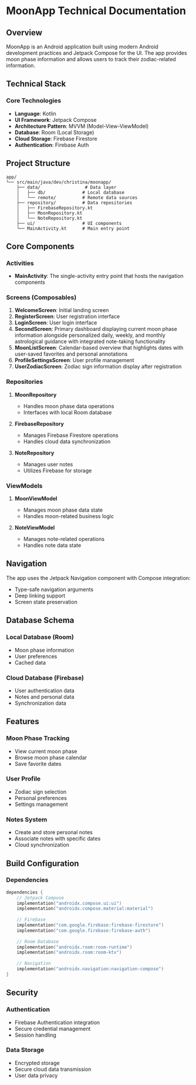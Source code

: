 # MoonApp Technical Documentation

## Overview
MoonApp is an Android application built using modern Android development practices and Jetpack Compose for the UI. The app provides moon phase information and allows users to track their zodiac-related information.

## Technical Stack

### Core Technologies
- **Language**: Kotlin
- **UI Framework**: Jetpack Compose
- **Architecture Pattern**: MVVM (Model-View-ViewModel)
- **Database**: Room (Local Storage)
- **Cloud Storage**: Firebase Firestore
- **Authentication**: Firebase Auth

## Project Structure

```
app/
└── src/main/java/dev/christina/moonapp/
    ├── data/                 # Data layer
    │   ├── db/              # Local database
    │   └── remote/          # Remote data sources
    ├── repository/          # Data repositories
    │   ├── FirebaseRepository.kt
    │   ├── MoonRepository.kt
    │   └── NoteRepository.kt
    ├── ui/                  # UI components
    └── MainActivity.kt      # Main entry point
```

## Core Components

### Activities
- **MainActivity**: The single-activity entry point that hosts the navigation components

### Screens (Composables)
1. **WelcomeScreen**: Initial landing screen
2. **RegisterScreen**: User registration interface
3. **LoginScreen**: User login interface
4. **SecondScreen**: Primary dashboard displaying current moon phase information alongside personalized daily, weekly, and monthly astrological guidance with integrated note-taking functionality
5. **MoonListScreen**: Calendar-based overview that highlights dates with user-saved favorites and personal annotations
6. **ProfileSettingsScreen**: User profile management
7. **UserZodiacScreen**: Zodiac sign information display after registration

### Repositories
1. **MoonRepository**
   - Handles moon phase data operations
   - Interfaces with local Room database

2. **FirebaseRepository**
   - Manages Firebase Firestore operations
   - Handles cloud data synchronization

3. **NoteRepository**
   - Manages user notes
   - Utilizes Firebase for storage

### ViewModels
1. **MoonViewModel**
   - Manages moon phase data state
   - Handles moon-related business logic

2. **NoteViewModel**
   - Manages note-related operations
   - Handles note data state

## Navigation
The app uses the Jetpack Navigation component with Compose integration:
- Type-safe navigation arguments
- Deep linking support
- Screen state preservation

## Database Schema

### Local Database (Room)
- Moon phase information
- User preferences
- Cached data

### Cloud Database (Firebase)
- User authentication data
- Notes and personal data
- Synchronization data

## Features

### Moon Phase Tracking
- View current moon phase
- Browse moon phase calendar
- Save favorite dates

### User Profile
- Zodiac sign selection
- Personal preferences
- Settings management

### Notes System
- Create and store personal notes
- Associate notes with specific dates
- Cloud synchronization

## Build Configuration

### Dependencies
```kotlin
dependencies {
    // Jetpack Compose
    implementation("androidx.compose.ui:ui")
    implementation("androidx.compose.material:material")
    
    // Firebase
    implementation("com.google.firebase:firebase-firestore")
    implementation("com.google.firebase:firebase-auth")
    
    // Room Database
    implementation("androidx.room:room-runtime")
    implementation("androidx.room:room-ktx")
    
    // Navigation
    implementation("androidx.navigation:navigation-compose")
}
```

## Security

### Authentication
- Firebase Authentication integration
- Secure credential management
- Session handling

### Data Storage
- Encrypted storage
- Secure cloud data transmission
- User data privacy





